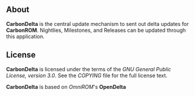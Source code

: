 About
-----

**CarbonDelta** is the central update mechanism to sent out delta updates for **CarbonROM**. Nightlies, Milestones, and Releases can be updated through this application.

License
-------

**CarbonDelta** is licensed under the terms of the *GNU General Public License, version 3.0*. See the *COPYING* file for the full license text.

**CarbonDelta** is based on *OmniROM*'s **OpenDelta**
